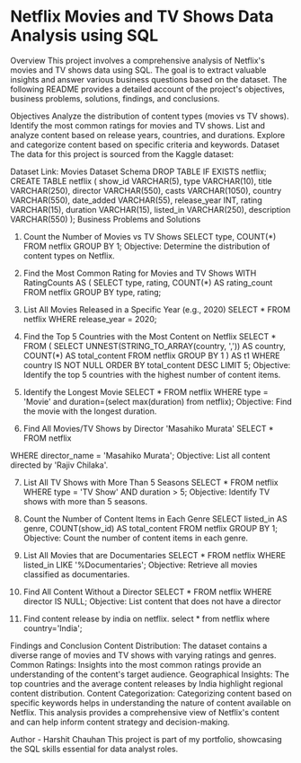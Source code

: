 # Netflix Movies and TV Shows Data Analysis using SQL
Overview
This project involves a comprehensive analysis of Netflix's movies and TV shows data using SQL. The goal is to extract valuable insights and answer various business questions based on the dataset. The following README provides a detailed account of the project's objectives, business problems, solutions, findings, and conclusions.

Objectives
Analyze the distribution of content types (movies vs TV shows).
Identify the most common ratings for movies and TV shows.
List and analyze content based on release years, countries, and durations.
Explore and categorize content based on specific criteria and keywords.
Dataset
The data for this project is sourced from the Kaggle dataset:

Dataset Link: Movies Dataset
Schema
DROP TABLE IF EXISTS netflix;
CREATE TABLE netflix
(
    show_id      VARCHAR(5),
    type         VARCHAR(10),
    title        VARCHAR(250),
    director     VARCHAR(550),
    casts        VARCHAR(1050),
    country      VARCHAR(550),
    date_added   VARCHAR(55),
    release_year INT,
    rating       VARCHAR(15),
    duration     VARCHAR(15),
    listed_in    VARCHAR(250),
    description  VARCHAR(550)
);
Business Problems and Solutions
1. Count the Number of Movies vs TV Shows
SELECT 
    type,
    COUNT(*)
FROM netflix
GROUP BY 1;
Objective: Determine the distribution of content types on Netflix.

2. Find the Most Common Rating for Movies and TV Shows
WITH RatingCounts AS (
    SELECT 
        type,
        rating,
        COUNT(*) AS rating_count
    FROM netflix
    GROUP BY type, rating;

3. List All Movies Released in a Specific Year (e.g., 2020)
SELECT * 
FROM netflix
WHERE release_year = 2020;

4. Find the Top 5 Countries with the Most Content on Netflix
SELECT * 
FROM
(
    SELECT 
        UNNEST(STRING_TO_ARRAY(country, ',')) AS country,
        COUNT(*) AS total_content
    FROM netflix
    GROUP BY 1
) AS t1
WHERE country IS NOT NULL
ORDER BY total_content DESC
LIMIT 5;
Objective: Identify the top 5 countries with the highest number of content items.

5. Identify the Longest Movie
SELECT 
    *
FROM netflix
WHERE type = 'Movie'
and duration=(select max(duration) from netflix);
Objective: Find the movie with the longest duration.

6. Find All Movies/TV Shows by Director 'Masahiko Murata'
    SELECT 
        *
    FROM netflix

WHERE director_name = 'Masahiko Murata';
Objective: List all content directed by 'Rajiv Chilaka'.

7. List All TV Shows with More Than 5 Seasons
SELECT *
FROM netflix
WHERE type = 'TV Show'
  AND duration > 5;
Objective: Identify TV shows with more than 5 seasons.

8. Count the Number of Content Items in Each Genre
SELECT 
    listed_in AS genre,
    COUNT(show_id) AS total_content
FROM netflix
GROUP BY 1;
Objective: Count the number of content items in each genre.

9. List All Movies that are Documentaries
SELECT * 
FROM netflix
WHERE listed_in LIKE '%Documentaries';
Objective: Retrieve all movies classified as documentaries.

10. Find All Content Without a Director
SELECT * 
FROM netflix
WHERE director IS NULL;
Objective: List content that does not have a director


11. Find content release by india on netflix.
 select * from netflix
 where country='India';
 

Findings and Conclusion
Content Distribution: The dataset contains a diverse range of movies and TV shows with varying ratings and genres.
Common Ratings: Insights into the most common ratings provide an understanding of the content's target audience.
Geographical Insights: The top countries and the average content releases by India highlight regional content distribution.
Content Categorization: Categorizing content based on specific keywords helps in understanding the nature of content available on Netflix.
This analysis provides a comprehensive view of Netflix's content and can help inform content strategy and decision-making.

Author - Harshit Chauhan
This project is part of my portfolio, showcasing the SQL skills essential for data analyst roles.

